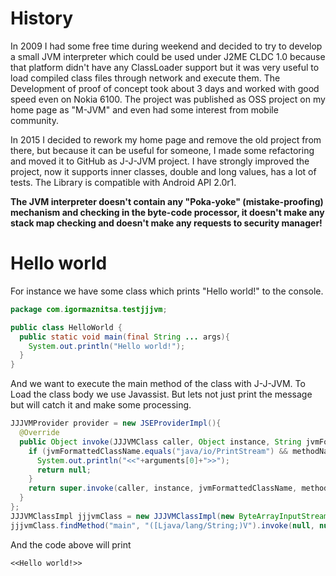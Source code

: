 # History
In 2009 I had some free time during weekend and decided to try to develop a small JVM interpreter which could be used under J2ME CLDC 1.0 because that platform didn't have any ClassLoader support but it was very useful to load compiled class files through network and execute them. The Development of proof of concept took about 3 days and worked with good speed even on Nokia 6100. The project was published as OSS project on my home page as "M-JVM" and even had some interest from mobile community.  

In 2015 I decided to rework my home page and remove the old project from there, but because it can be useful for someone, I made some refactoring and moved it to GitHub as J-J-JVM project. I have strongly improved the project, now it supports inner classes, double and long values, has a lot of tests. The Library is compatible with Android API 2.0r1.    

__The JVM interpreter doesn't contain any "Poka-yoke" (mistake-proofing) mechanism and checking in the byte-code processor, it doesn't make any stack map checking and doesn't make any requests to security manager!__

# Hello world
For instance we have some class which prints "Hello world!" to the console.
```Java
package com.igormaznitsa.testjjjvm;

public class HelloWorld {
  public static void main(final String ... args){
    System.out.println("Hello world!");
  }
}
```
And we want to execute the main method of the class with J-J-JVM. To Load the class body we use Javassist. But lets not just print the message but will catch it and make some processing.
```Java
JJJVMProvider provider = new JSEProviderImpl(){
  @Override
  public Object invoke(JJJVMClass caller, Object instance, String jvmFormattedClassName, String methodName, String methodSignature, Object[] arguments) throws Throwable {
    if (jvmFormattedClassName.equals("java/io/PrintStream") && methodName.equals("println") && methodSignature.equals("(Ljava/lang/String;)V")){
      System.out.println("<<"+arguments[0]+">>");
      return null;
    }
    return super.invoke(caller, instance, jvmFormattedClassName, methodName, methodSignature, arguments); //To change body of generated methods, choose Tools | Templates.
  }
};
JJJVMClassImpl jjjvmClass = new JJJVMClassImpl(new ByteArrayInputStream(javassist.ClassPool.getDefault().get("com.igormaznitsa.testjjjvm.HelloWorld").toBytecode()), provider);
jjjvmClass.findMethod("main", "([Ljava/lang/String;)V").invoke(null, null);
```
And the code above will print
```
<<Hello world!>>
```
